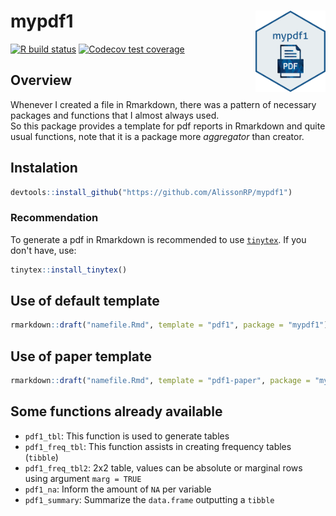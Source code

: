 # mypdf1 <img src='man/figures/fig/mypdf1.png' align="right" height="130" /></a>

[![R build
status](https://github.com/tidyverse/ggplot2/workflows/R-CMD-check/badge.svg)](https://github.com/AlissonRP/mypdf1/actions)
[![Codecov 
test coverage](https://codecov.io/gh/AlissonRP/mypdf1/branch/main/graph/badge.svg)](https://app.codecov.io/gh/AlissonRP/mypdf1?branch=main)






## Overview
Whenever I created a file in Rmarkdown, there was a pattern of necessary packages and functions that I almost always used.  
So this package provides a template for pdf reports in Rmarkdown and quite usual functions, note that it is a package more *aggregator* than creator.   

## Instalation
```r
devtools::install_github("https://github.com/AlissonRP/mypdf1")
```
### Recommendation
To generate a pdf in Rmarkdown is recommended to use [`tinytex`](https://cran.r-project.org/web/packages/tinytex/index.html). If you don't have, use:

```r
tinytex::install_tinytex()
```

## Use of default template
```r
rmarkdown::draft("namefile.Rmd", template = "pdf1", package = "mypdf1")
```
## Use of paper template

```r
rmarkdown::draft("namefile.Rmd", template = "pdf1-paper", package = "mypdf1", create_dir = FALSE)
```

## Some functions already available
* `pdf1_tbl`: This function is used to generate tables
* `pdf1_freq_tbl`: This function assists in creating frequency tables (`tibble`) 
* `pdf1_freq_tbl2`: 2x2 table, values can be absolute or marginal rows using argument `marg = TRUE`
* `pdf1_na`: Inform the amount of `NA` per variable
* `pdf1_summary`: Summarize the `data.frame` outputting a `tibble`
